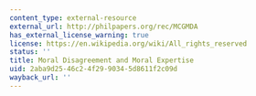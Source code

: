 ```yaml
---
content_type: external-resource
external_url: http://philpapers.org/rec/MCGMDA
has_external_license_warning: true
license: https://en.wikipedia.org/wiki/All_rights_reserved
status: ''
title: Moral Disagreement and Moral Expertise
uid: 2aba9d25-46c2-4f29-9034-5d8611f2c09d
wayback_url: ''
---
```


